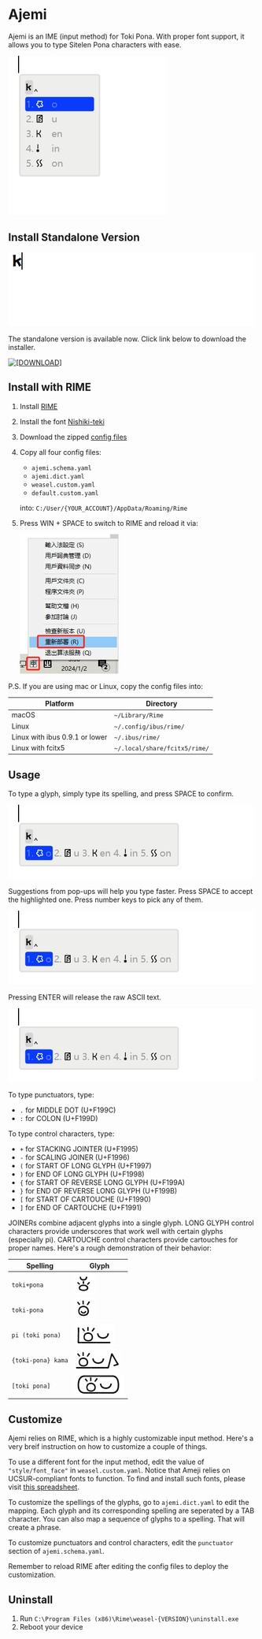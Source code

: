 # Ajemi

Ajemi is an IME (input method) for Toki Pona. With proper font support, it allows you to type Sitelen Pona characters with ease. 

![](./doc/preview.gif)

## Install Standalone Version

![](./doc/preview-text-mode.gif)

The standalone version is available now. Click link below to download the installer.

[![[DOWNLOAD]](https://img.shields.io/badge/DOWNLOAD-win--x64-blue)](https://github.com/dec32/Ajemi/releases/download/v0.1/Ajemi-0.1-Setup.exe)


## Install with RIME

1. Install [RIME](https://rime.im/)
2. Install the font [Nishiki-teki](https://umihotaru.work/nishiki-teki.zip)
3. Download the zipped [config files](https://github.com/dec32/Ajemi/releases/download/v1.0-rime/Ajemi.zip)
4. Copy all four config files:

    - `ajemi.schema.yaml`
    - `ajemi.dict.yaml`
    - `weasel.custom.yaml`
    - `default.custom.yaml`

   into: `C:/User/{YOUR_ACCOUNT}/AppData/Roaming/Rime`

5. Press WIN + SPACE to switch to RIME and reload it via:

    ![](./doc/reload.jpg)

P.S. If you are using mac or Linux, copy the config files into:

|Platform                        |Directory                    |
|--------------------------------|-----------------------------|
|macOS                           |`~/Library/Rime`             |
|Linux                           |`~/.config/ibus/rime/`       |
|Linux with ibus 0.9.1 or lower  |`~/.ibus/rime/`              |
|Linux with fcitx5               |`~/.local/share/fcitx5/rime/`|

## Usage


To type a glyph, simply type its spelling, and press SPACE to confirm. 

![](./doc/kijetesantakalu.gif)

Suggestions from pop-ups will help you type faster. Press SPACE to accept the highlighted one. Press number keys to pick any of them.

![](./doc/kije.gif)

Pressing ENTER will release the raw ASCII text.

![](./doc/release.gif)

To type punctuators, type: 

- `.` for MIDDLE DOT (U+F199C)
- `:` for COLON (U+F199D)

To type control characters, type:

- `+` for STACKING JOINTER (U+F1995)
- `-` for SCALING JOINER (U+F1996)
- `(` for START OF LONG GLYPH (U+F1997)
- `)` for END OF LONG GLYPH (U+F1998)
- `{` for START OF REVERSE LONG GLYPH (U+F199A)
- `}` for END OF REVERSE LONG GLYPH (U+F199B)
- `[` for START OF CARTOUCHE (U+F1990)
- `]` for END OF CARTOUCHE (U+F1991)


JOINERs combine adjacent glyphs into a single glyph. LONG GLYPH control characters provide underscores that work well with certain glyphs (especially pi). CARTOUCHE control characters provide cartouches for proper names. Here's a rough demonstration of their behavior:

|Spelling          |Glyph                                   |
|------------------|-----------------------------------------|
|`toki+pona`       |![](./doc/control-stacking.png)          |
|`toki-pona`       |![](./doc/control-scaling.png)           |
|`pi (toki pona)`  |![](./doc/control-long-glyph.png)        |
|`{toki-pona} kama`|![](./doc/control-reverse-long-glyph.png)|
|`[toki pona]`     |![](./doc/control-cartoche.png)          |


## Customize

Ajemi relies on RIME, which is a highly customizable input method. Here's a very breif instruction on how to customize a couple of things.

To use a different font for the input method, edit the value of `"style/font_face"` in `weasel.custom.yaml`. Notice that Ameji relies on UCSUR-compliant fonts to function. To find and install such fonts, please visit [this spreadsheet](https://docs.google.com/spreadsheets/d/1xwgTAxwgn4ZAc4DBnHte0cqta1aaxe112Wh1rv9w5Yk/htmlview?gid=1195574771).

To customize the spellings of the glyphs, go to `ajemi.dict.yaml` to edit the mapping. Each glyph and its corresponding spelling are seperated by a TAB character. You can also map a sequence of glyphs to a spelling. That will create a phrase.

To customize punctuators and control characters, edit the `punctuator` section of `ajemi.schema.yaml`.

Remember to reload RIME after editing the config files to deploy the customization.

## Uninstall

1. Run `C:\Program Files (x86)\Rime\weasel-{VERSION}\uninstall.exe`
2. Reboot your device
